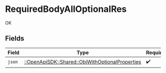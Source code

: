 # RequiredBodyAllOptionalRes

OK


## Fields

| Field                                                                                               | Type                                                                                                | Required                                                                                            | Description                                                                                         |
| --------------------------------------------------------------------------------------------------- | --------------------------------------------------------------------------------------------------- | --------------------------------------------------------------------------------------------------- | --------------------------------------------------------------------------------------------------- |
| `json`                                                                                              | [::OpenApiSDK::Shared::ObjWithOptionalProperties](../../models/shared/objwithoptionalproperties.md) | :heavy_check_mark:                                                                                  | N/A                                                                                                 |